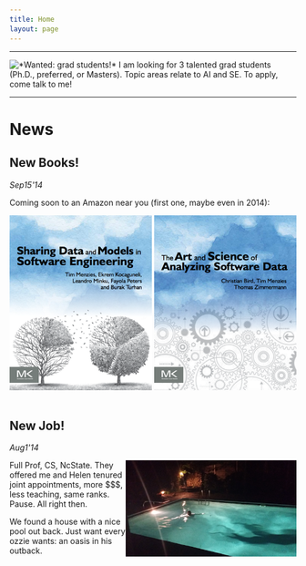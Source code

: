 ```yaml
---
title: Home
layout: page
---
```


 
<hr>
<img align=left src="http://pbs.twimg.com/profile_images/434188416268251136/5BvzppBK_normal.jpeg">
*Wanted: grad students!* I am looking for 3 talented grad students (Ph.D., preferred, or Masters). Topic areas relate to AI and SE. To apply,  come talk to me! 
<hr>

# News

## New Books!

_Sep15'14_

Coming soon to an Amazon near you (first one, maybe even in 2014):

<center>
<img class=stand  width=250 src="img/shareBookCover.png">
<img class=stand  width=250 src="img/asdbookCover.png">

</center>
<br clear=all>

##  New Job!

_Aug1'14_

<img class=stand align=right width=300 src="img/pool.png">



Full Prof, CS, NcState. They offered me and Helen tenured joint appointments,  more $$$, less teaching, same ranks. Pause. All right then.  



We found a house with a nice pool out back. Just want every ozzie wants:  an oasis in his outback.<br clear=all>

